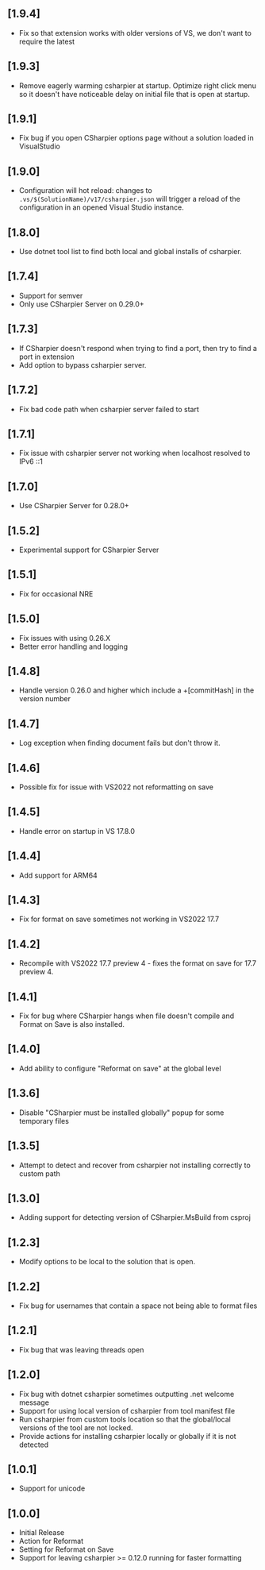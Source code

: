 ﻿## [1.9.4]
- Fix so that extension works with older versions of VS, we don't want to require the latest

## [1.9.3]
- Remove eagerly warming csharpier at startup. Optimize right click menu so it doesn't have noticeable delay on initial file that is open at startup.

## [1.9.1]
- Fix bug if you open CSharpier options page without a solution loaded in VisualStudio

## [1.9.0]
- Configuration will hot reload: changes to `.vs/$(SolutionName)/v17/csharpier.json` will trigger a reload of the configuration in an opened Visual Studio instance.

## [1.8.0]
- Use dotnet tool list to find both local and global installs of csharpier.

## [1.7.4]
- Support for semver
- Only use CSharpier Server on 0.29.0+

## [1.7.3]
- If CSharpier doesn't respond when trying to find a port, then try to find a port in extension
- Add option to bypass csharpier server.

## [1.7.2]
- Fix bad code path when csharpier server failed to start

## [1.7.1]
- Fix issue with csharpier server not working when localhost resolved to IPv6 ::1

## [1.7.0]
- Use CSharpier Server for 0.28.0+

## [1.5.2]
- Experimental support for CSharpier Server

## [1.5.1]
- Fix for occasional NRE

## [1.5.0]
- Fix issues with using 0.26.X
- Better error handling and logging

## [1.4.8]
- Handle version 0.26.0 and higher which include a +[commitHash] in the version number

## [1.4.7]
- Log exception when finding document fails but don't throw it.

## [1.4.6]
- Possible fix for issue with VS2022 not reformatting on save

## [1.4.5]
- Handle error on startup in VS 17.8.0

## [1.4.4]
- Add support for ARM64

## [1.4.3]
- Fix for format on save sometimes not working in VS2022 17.7

## [1.4.2]
- Recompile with VS2022 17.7 preview 4 - fixes the format on save for 17.7 preview 4.

## [1.4.1]
- Fix for bug where CSharpier hangs when file doesn't compile and Format on Save is also installed.

## [1.4.0]
- Add ability to configure "Reformat on save" at the global level

## [1.3.6]
- Disable "CSharpier must be installed globally" popup for some temporary files

## [1.3.5]
- Attempt to detect and recover from csharpier not installing correctly to custom path

## [1.3.0]
- Adding support for detecting version of CSharpier.MsBuild from csproj

## [1.2.3]
- Modify options to be local to the solution that is open.

## [1.2.2]
- Fix bug for usernames that contain a space not being able to format files

## [1.2.1]
- Fix bug that was leaving threads open

## [1.2.0]
- Fix bug with dotnet csharpier sometimes outputting .net welcome message
- Support for using local version of csharpier from tool manifest file
- Run csharpier from custom tools location so that the global/local versions of the tool are not locked.
- Provide actions for installing csharpier locally or globally if it is not detected

## [1.0.1]
- Support for unicode

## [1.0.0]
- Initial Release
- Action for Reformat
- Setting for Reformat on Save
- Support for leaving csharpier >= 0.12.0 running for faster formatting